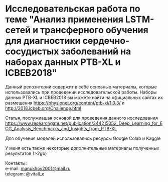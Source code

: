 # Исследовательская работа по теме "Анализ применения LSTM-сетей и трансферного обучения для диагностики сердечно-сосудистых заболеваний на наборах данных PTB-XL и ICBEB2018"

Данный репозиторий содержит в себе основные материалы, которые использовались при проведении исследовательской работы. Наборы данных PTB-XL и ICBEB2018 вы можете найти на официальных сайтах их размещения https://physionet.org/content/ptb-xl/1.0.3/ и http://2018.icbeb.org/Challenge.html

Статья, послужившая основой для проведения данного исследования https://www.researchgate.net/publication/344215052_Deep_Learning_for_ECG_Analysis_Benchmarks_and_Insights_from_PTB-XL

Для обучения моделей использовались ресурсы Google Colab и Kaggle

У меня есть также некоторые дополнительные материалы полученных результатов (>2gb)

Контакты:  
e-mail: manukhov2001@mail.ru  
telegram: @vitall_e